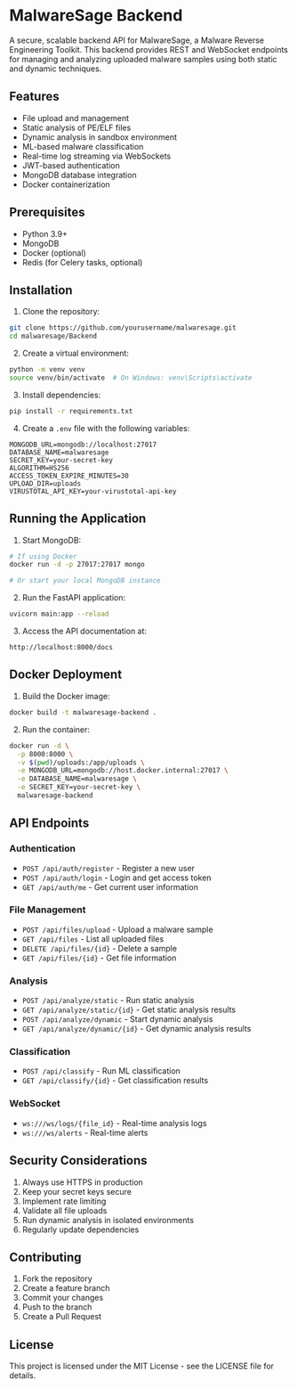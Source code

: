 # MalwareSage Backend

A secure, scalable backend API for MalwareSage, a Malware Reverse Engineering Toolkit. This backend provides REST and WebSocket endpoints for managing and analyzing uploaded malware samples using both static and dynamic techniques.

## Features

- File upload and management
- Static analysis of PE/ELF files
- Dynamic analysis in sandbox environment
- ML-based malware classification
- Real-time log streaming via WebSockets
- JWT-based authentication
- MongoDB database integration
- Docker containerization

## Prerequisites

- Python 3.9+
- MongoDB
- Docker (optional)
- Redis (for Celery tasks, optional)

## Installation

1. Clone the repository:
```bash
git clone https://github.com/yourusername/malwaresage.git
cd malwaresage/Backend
```

2. Create a virtual environment:
```bash
python -m venv venv
source venv/bin/activate  # On Windows: venv\Scripts\activate
```

3. Install dependencies:
```bash
pip install -r requirements.txt
```

4. Create a `.env` file with the following variables:
```env
MONGODB_URL=mongodb://localhost:27017
DATABASE_NAME=malwaresage
SECRET_KEY=your-secret-key
ALGORITHM=HS256
ACCESS_TOKEN_EXPIRE_MINUTES=30
UPLOAD_DIR=uploads
VIRUSTOTAL_API_KEY=your-virustotal-api-key
```

## Running the Application

1. Start MongoDB:
```bash
# If using Docker
docker run -d -p 27017:27017 mongo

# Or start your local MongoDB instance
```

2. Run the FastAPI application:
```bash
uvicorn main:app --reload
```

3. Access the API documentation at:
```
http://localhost:8000/docs
```

## Docker Deployment

1. Build the Docker image:
```bash
docker build -t malwaresage-backend .
```

2. Run the container:
```bash
docker run -d \
  -p 8000:8000 \
  -v $(pwd)/uploads:/app/uploads \
  -e MONGODB_URL=mongodb://host.docker.internal:27017 \
  -e DATABASE_NAME=malwaresage \
  -e SECRET_KEY=your-secret-key \
  malwaresage-backend
```

## API Endpoints

### Authentication
- `POST /api/auth/register` - Register a new user
- `POST /api/auth/login` - Login and get access token
- `GET /api/auth/me` - Get current user information

### File Management
- `POST /api/files/upload` - Upload a malware sample
- `GET /api/files` - List all uploaded files
- `DELETE /api/files/{id}` - Delete a sample
- `GET /api/files/{id}` - Get file information

### Analysis
- `POST /api/analyze/static` - Run static analysis
- `GET /api/analyze/static/{id}` - Get static analysis results
- `POST /api/analyze/dynamic` - Start dynamic analysis
- `GET /api/analyze/dynamic/{id}` - Get dynamic analysis results

### Classification
- `POST /api/classify` - Run ML classification
- `GET /api/classify/{id}` - Get classification results

### WebSocket
- `ws:///ws/logs/{file_id}` - Real-time analysis logs
- `ws:///ws/alerts` - Real-time alerts

## Security Considerations

1. Always use HTTPS in production
2. Keep your secret keys secure
3. Implement rate limiting
4. Validate all file uploads
5. Run dynamic analysis in isolated environments
6. Regularly update dependencies

## Contributing

1. Fork the repository
2. Create a feature branch
3. Commit your changes
4. Push to the branch
5. Create a Pull Request

## License

This project is licensed under the MIT License - see the LICENSE file for details. 